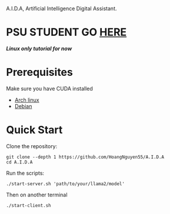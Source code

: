 A.I.D.A, Artificial Intelligence Digital Assistant.

# PSU STUDENT GO [HERE](./psu-installs/INSTALLATION_INSTRUCTIONS.md)


***Linux only tutorial for now***

# Prerequisites
Make sure you have CUDA installed

- [Arch linux](https://wiki.archlinux.org/title/GPGPU#CUDA)
- [Debian](https://wiki.debian.org/NvidiaGraphicsDrivers#Prerequisites)

# Quick Start
Clone the repository:
```
git clone --depth 1 https://github.com/HoangNguyen55/A.I.D.A
cd A.I.D.A
```

Run the scripts:

```
./start-server.sh 'path/to/your/llama2/model'
```

Then on another terminal

```
./start-client.sh
